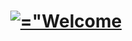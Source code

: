 <p align="center">
	<h1 align="center"><a href="#"><img src="https://readme-typing-svg.demolab.com?font=Montserrat&size=100&pause=1&color=FF0000&center=true&vCenter=true&random=false&width=420&lines=Welcome+to+sebashack" alt=="Welcome to sebashack" /></a></h1>
</p>
